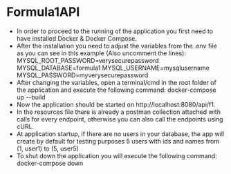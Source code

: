 # Formula1API

 - In order to proceed to the running of the application you first need to have installed Docker & Docker Compose.
 - After the installation you need to adjust the variables from the .env file as you can see in this example (Also uncomment the lines):
                  MYSQL_ROOT_PASSWORD=verysecurepassword
                  MYSQL_DATABASE=formula1
                  MYSQL_USERNAME=mysqlusername
                  MYSQL_PASSWORD=myverysecurepassword
 - After changing the variables, open a terminal/cmd in the root folder of the application and execute the following command: docker-compose up --build
 - Now the application should be started on http://localhost:8080/api/f1. 
 - In the resources file there is already a postman collection attached with calls for every endpoint, otherwise you can also call the endpoints using cURL.
 - At application startup, if there are no users in your database, the app will create by default for testing purposes 5 users with ids and names from (1, user1) to (5, user5)
 - To shut down the application you will execute the following command: docker-compose down